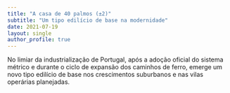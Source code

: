 ```yaml
---
title: "A casa de 40 palmos (±2)"
subtitle: "Um tipo edilício de base na modernidade"
date: 2021-07-19
layout: single
author_profile: true
---
```


No limiar da industrialização de Portugal, após a adoção oficial do
sistema métrico e durante o ciclo de expansão dos caminhos de ferro,
emerge um novo tipo edilício de base nos crescimentos suburbanos e nas
vilas operárias planejadas.
